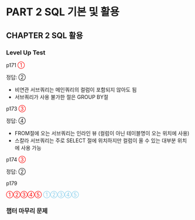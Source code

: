 # PART 2 SQL 기본 및 활용

## CHAPTER 2 SQL 활용

### Level Up Test

p171 <span style='color:red'>①</span>

정답: ②
- 비연관 서브쿼리는 메인쿼리의 컬럼이 포함되지 않아도 됨
- 서브쿼리가 사용 불가한 절은 GROUP BY절

p173 <span style='color:red'>③</span>

정답: ④
- FROM절에 오는 서브쿼리는 인라인 뷰 (컬럼이 아닌 테이블명이 오는 위치에 사용)
- 스칼라 서브쿼리는 주로 SELECT 절에 위치하지만 컬럼이 올 수 있는 대부분 위치에 사용 가능

p174 <span style='color:red'>③</span>

정답: ②

p179 

<span style='color:red'>①②③④⑤</span>
<span style='color:skyblue'>①②③④⑤</span>

### 챕터 마무리 문제